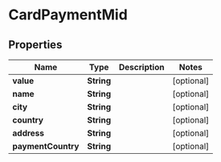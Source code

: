 

# CardPaymentMid


## Properties

| Name | Type | Description | Notes |
|------------ | ------------- | ------------- | -------------|
|**value** | **String** |  |  [optional] |
|**name** | **String** |  |  [optional] |
|**city** | **String** |  |  [optional] |
|**country** | **String** |  |  [optional] |
|**address** | **String** |  |  [optional] |
|**paymentCountry** | **String** |  |  [optional] |



